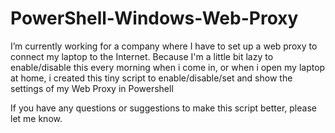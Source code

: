 # PowerShell-Windows-Web-Proxy
I’m currently working for a company where I have to set up a web proxy to connect my laptop to the Internet. 
Because I'm a little bit lazy to enable/disable this every morning when i come in, or when i open my laptop at home, i created this tiny script to enable/disable/set and show the settings of my Web Proxy in Powershell

If you have any questions or suggestions to make this script better, please let me know.
